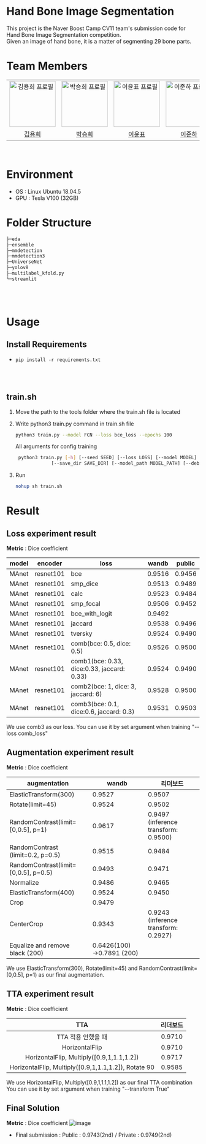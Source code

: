# Hand Bone Image Segmentation
This project is the Naver Boost Camp CV11 team's submission code for Hand Bone Image Segmentation competition.  
Given an image of hand bone, it is a matter of segmenting 29 bone parts.



# Team Members

<div align="center">
  <table>
    <tr>
      <td align="center">
        <a href="https://github.com/hykhhijk">
            <img src="https://avatars.githubusercontent.com/u/58303938?v=4" alt="김용희 프로필" width=120 height=120 />
        </a>
      </td>
      <td align="center">
        <a href="https://github.com/HipJaengYiCat">
          <img src="https://avatars.githubusercontent.com/u/78784633?v=4" alt="박승희 프로필" width=120 height=120 />
        </a>
      </td>
      <td align="center">
        <a href="https://github.com/imsmile2000">
          <img src="https://avatars.githubusercontent.com/u/69185594?v=4" alt="이윤표 프로필" width=120 height=120 />
        </a>
      </td>
      <td align="center">
        <a href="https://github.com/junha-lee">
          <img src="https://avatars.githubusercontent.com/u/44857783?v=4" alt="이준하 프로필" width=120 height=120 />
        </a>
      </td>
      <td align="center">
        <a href="https://github.com/JaiyoungJoo">
          <img src="https://avatars.githubusercontent.com/u/103994779?v=4" alt="주재영 프로필" width=120 height=120 />
        </a>
      </td>
    </tr>
    <tr>
      <td align="center">
        <a href="https://github.com/hykhhijk">
          김용희
        </a>
      </td>
      <td align="center">
        <a href="https://github.com/HipJaengYiCat">
          박승희
        </a>
      </td>
      <td align="center">
        <a href="https://github.com/imsmile2000">
          이윤표
        </a>
      </td>
      <td align="center">
        <a href="https://github.com/junha-lee">
          이준하
        </a>
      </td>
      <td align="center">
        <a href="https://github.com/JaiyoungJoo">
          주재영
        </a>
      </td>
    </tr>
  </table>
</div>

<br/>
<div id="5"></div>
 
# Environment
- OS : Linux Ubuntu 18.04.5
- GPU : Tesla V100 (32GB)


# Folder Structure
```bash
├─eda
├─ensemble
├─mmdetection
├─mmdetection3
├─UniverseNet
├─yolov8
├─multilabel_kfold.py
└─streamlit
```
<br></br>

# Usage

## Install Requirements

- `pip install -r requirements.txt`


<br></br>

## train.sh
1. Move the path to the tools folder where the train.sh file is located

2. Write python3 train.py command in train.sh file
    ```bash
    python3 train.py --model FCN --loss bce_loss --epochs 100
    ```
    All arguments for config training
   ```bash
    python3 train.py [-h] [--seed SEED] [--loss LOSS] [--model MODEL] [--epochs EPOCHS] [--val_every VAL_EVERY] [--train_batch TRAIN_BATCH] [--train_workers TRAIN_WORKERS] [--wandb WANDB] [--encoder ENCODER]
                [--save_dir SAVE_DIR] [--model_path MODEL_PATH] [--debug DEBUG] [--transform TRANSFORM] [--acc_steps ACC_STEPS] [--dataclean DATACLEAN]
    ```

4. Run
    ```bash
    nohup sh train.sh
    ```


# Result

## Loss experiment result
**Metric** : Dice coefficient

| **model** | **encoder**   | **loss**                                       | **wandb**  | **public** |
|-------|-----------|--------------------------------------------|--------|--------|
| MAnet | resnet101 | bce                                        | 0.9516 | 0.9456 |
| MAnet | resnet101 | smp_dice                                   | 0.9513 | 0.9489 |
| MAnet | resnet101 | calc                                       | 0.9523 | 0.9484 |
| MAnet | resnet101 | smp_focal                                  | 0.9506 | 0.9452 |
| MAnet | resnet101 | bce_with_logit                             | 0.9492 |        |
| MAnet | resnet101 | jaccard                                    | 0.9538 | 0.9496 |
| MAnet | resnet101 | tversky                                    | 0.9524 | 0.9490 |
| MAnet | resnet101 | comb(bce: 0.5, dice: 0.5)                  | 0.9526 | 0.9500 |
| MAnet | resnet101 | comb1(bce: 0.33, dice:0.33, jaccard: 0.33) | 0.9524 | 0.9490 |
| MAnet | resnet101 | comb2(bce: 1, dice: 3, jaccard: 6)         | 0.9528 | 0.9500 |
| MAnet | resnet101 | comb3(bce: 0.1, dice:0.6, jaccard: 0.3)    | 0.9531 | 0.9503 |  

We use comb3 as our loss. You can use it by set argument when training "--loss comb_loss"

      
## Augmentation experiment result
**Metric** : Dice coefficient

| **augmentation**                     | **wandb**      | **리더보드**                          |
|--------------------------------------|---------------------------|---------------------------------------|
| ElasticTransform(300)                | 0.9527                    | 0.9507                                |
| Rotate(limit=45)                     | 0.9524                    | 0.9502                                |
| RandomContrast(limit=[0,0.5], p=1)   | 0.9617                    | 0.9497 (inference transform: 0.9500)  |
| RandomContrast (limit=0.2, p=0.5)    | 0.9515                    | 0.9484                                |
| RandomContrast(limit=[0,0.5], p=0.5) | 0.9493                    | 0.9471                                |
| Normalize                            | 0.9486                    | 0.9465                                |
| ElasticTransform(400)                | 0.9524                    | 0.9450                                |
| Crop                                 | 0.9479                    |                                       |
| CenterCrop                           | 0.9343                    | 0.9243 (inference transform: 0.2927)  |
| Equalize and remove black (200)      | 0.6426(100) →0.7891 (200) |                                       |  

We use ElasticTransform(300), Rotate(limit=45) and RandomContrast(limit=[0,0.5], p=1) as our final augmentation.  



## TTA experiment result
**Metric** : Dice coefficient

|                                 **TTA**                               |     **리더보드**    |
|:-----------------------------------------------------------------:|:------------------:|
|                        TTA   적용 안했을 때                       |        0.9710      |
|                           HorizontalFlip                          |        0.9710      |
|            HorizontalFlip,     Multiply([0.9,1,1.1,1.2])           |        0.9717      |
|     HorizontalFlip,     Multiply([0.9,1,1.1,1.2]),     Rotate 90    |        0.9585      |

We use HorizontalFlip,     Multiply([0.9,1,1.1,1.2]) as our final TTA combination  
You can use it by set argument when training "--transform True"


## Final Solution
**Metric** : Dice coefficient
![image](https://github.com/boostcampaitech5/level2_cv_semanticsegmentation-cv-11/assets/58303938/89b2b744-3c2e-4bcf-aba1-d1bd8d95d123)

- Final submission : Public : 0.9743(2nd) / Private : 0.9749(2nd)
